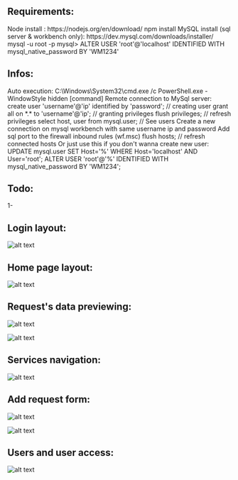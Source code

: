 <h2>Requirements:</h2> 
    Node install : https://nodejs.org/en/download/
    npm install
    MySQL install (sql server & workbench only): https://dev.mysql.com/downloads/installer/
    mysql -u root -p
    mysql> ALTER USER 'root'@'localhost' IDENTIFIED WITH mysql_native_password BY 'WM1234'

<h2>Infos:</h2>
    Auto execution: C:\Windows\System32\cmd.exe /c PowerShell.exe -WindowStyle hidden [command]
    Remote connection to MySql server:
        create user 'username'@'ip' identified by 'password'; // creating user
        grant all on *.* to 'username'@'ip'; // granting privileges
        flush privileges; // refresh privileges
        select host, user from mysql.user; // See users
        Create a new connection on mysql workbench with same username ip and password
        Add sql port to the firewall inbound rules (wf.msc)
        flush hosts; // refresh connected hosts
        Or just use this if you don't wanna create new user: 
        UPDATE mysql.user SET Host='%' WHERE Host='localhost' AND User='root';
        ALTER USER 'root'@'%' IDENTIFIED WITH mysql_native_password BY 'WM1234';

<h2>Todo:</h2>
    1- 

<h2>Login layout:</h2>

![alt text](https://imgur.com/ACb4G7T.png)

<h2>Home page layout:</h2>

![alt text](https://imgur.com/Xs9fRzz.png)

<h2>Request's data previewing:</h2>

![alt text](https://imgur.com/dHp0sBU.png)

![alt text](https://imgur.com/MXyvPh4.png)

<h2>Services navigation:</h2>

![alt text](https://imgur.com/ZeJpcmY.png)

<h2>Add request form:</h2>

![alt text](https://imgur.com/WfKj1ZB.png)

![alt text](https://imgur.com/qeCtxuf.png)

<h2>Users and user access:</h2>

![alt text](https://imgur.com/aATX4Gj.png)

